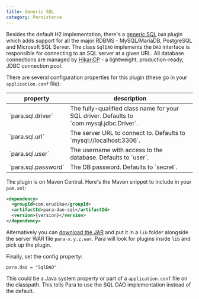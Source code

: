 ```yaml
---
title: Generic SQL
category: Persistence
---
```


Besides the default H2 implementation, there's a [generic SQL](https://github.com/Erudika/para-dao-sql) `DAO` plugin
which adds support for all the major RDBMS - MySQL/MariaDB, PostgreSQL and Microsoft SQL Server.
The class `SqlDAO` implements the `DAO` interface is responsible for connecting to an SQL server at a given URL.
All database connections are managed by [HikariCP](https://github.com/brettwooldridge/HikariCP) - a lightweight,
production-ready, JDBC connection pool.

There are several configuration properties for this plugin (these go in your `application.conf` file):

<table class="table table-striped">
	<thead>
		<tr>
			<th>property</th>
			<th>description</th>
		</tr>
	</thead>
	<tbody>
		<tr><td>`para.sql.driver`</td><td> The fully-qualified class name for your SQL driver. Defaults to `com.mysql.jdbc.Driver`.</td></tr>
		<tr><td>`para.sql.url`</td><td> The server URL to connect to. Defaults to `mysql://localhost:3306`.</td></tr>
		<tr><td>`para.sql.user`</td><td> The username with access to the database. Defaults to `user`.</td></tr>
		<tr><td>`para.sql.password`</td><td> The DB password. Defaults to `secret`.</td></tr>
	</tbody>
</table>

The plugin is on Maven Central. Here's the Maven snippet to include in your `pom.xml`:

```xml
<dependency>
  <groupId>com.erudika</groupId>
  <artifactId>para-dao-sql</artifactId>
  <version>{version}</version>
</dependency>
```

Alternatively you can [download the JAR](https://github.com/Erudika/para-dao-sql/releases) and put it in a
`lib` folder alongside the server WAR file `para-x.y.z.war`. Para will look for plugins inside `lib` and pick up
the plugin.

Finally, set the config property:
```
para.dao = "SqlDAO"
```
This could be a Java system property or part of a `application.conf` file on the classpath.
This tells Para to use the SQL DAO implementation instead of the default.

